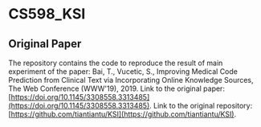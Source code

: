 # CS598_KSI
## Original Paper
The repository contains the code to reproduce the result of main experiment of the paper: Bai, T., Vucetic, S., Improving Medical Code Prediction from Clinical Text via Incorporating Online Knowledge Sources, The Web Conference (WWW'19), 2019.
Link to the original paper: [https://doi.org/10.1145/3308558.3313485](https://doi.org/10.1145/3308558.3313485).
Link to the original repository: [https://github.com/tiantiantu/KSI](https://github.com/tiantiantu/KSI).